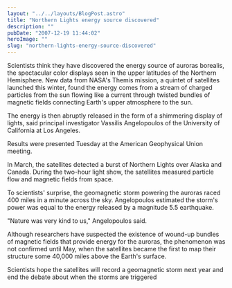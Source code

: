 ```yaml
---
layout: "../../layouts/BlogPost.astro"
title: "Northern Lights energy source discovered"
description: ""
pubDate: "2007-12-19 11:44:02"
heroImage: ""
slug: "northern-lights-energy-source-discovered"
---
```


Scientists think they have discovered the energy source of auroras borealis, the spectacular color displays seen in the upper latitudes of the Northern Hemisphere. New data from NASA's Themis mission, a quintet of satellites launched this winter, found the energy comes from a stream of charged particles from the sun flowing like a current through twisted bundles of magnetic fields connecting Earth's upper atmosphere to the sun.

The energy is then abruptly released in the form of a shimmering display of lights, said principal investigator Vassilis Angelopoulos of the University of California at Los Angeles.

Results were presented Tuesday at the American Geophysical Union meeting.

In March, the satellites detected a burst of Northern Lights over Alaska and Canada. During the two-hour light show, the satellites measured particle flow and magnetic fields from space.

To scientists' surprise, the geomagnetic storm powering the auroras raced 400 miles in a minute across the sky. Angelopoulos estimated the storm's power was equal to the energy released by a magnitude 5.5 earthquake.

"Nature was very kind to us," Angelopoulos said.

Although researchers have suspected the existence of wound-up bundles of magnetic fields that provide energy for the auroras, the phenomenon was not confirmed until May, when the satellites became the first to map their structure some 40,000 miles above the Earth's surface.

Scientists hope the satellites will record a geomagnetic storm next year and end the debate about when the storms are triggered
